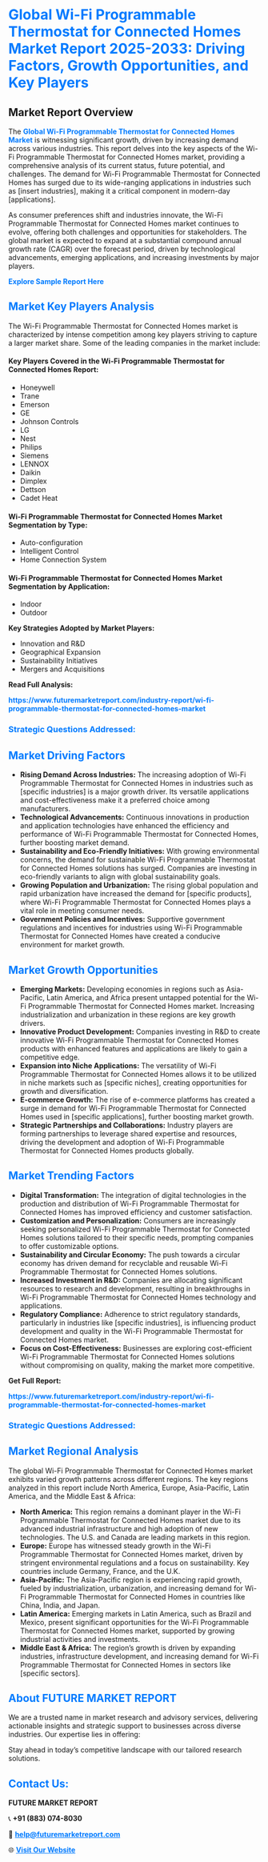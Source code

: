 <h1 style="color: #007BFF;">Global Wi-Fi Programmable Thermostat for Connected Homes Market Report 2025-2033: Driving Factors, Growth Opportunities, and Key Players</h1>

<section id="overview">
<h2>Market Report Overview</h2>
<p>The <a href="https://www.futuremarketreport.com/industry-report/wi-fi-programmable-thermostat-for-connected-homes-market" style="color: #007BFF; text-decoration: none;"><strong>Global Wi-Fi Programmable Thermostat for Connected Homes Market</strong></a> is witnessing significant growth, driven by increasing demand across various industries. This report delves into the key aspects of the Wi-Fi Programmable Thermostat for Connected Homes market, providing a comprehensive analysis of its current status, future potential, and challenges. The demand for Wi-Fi Programmable Thermostat for Connected Homes has surged due to its wide-ranging applications in industries such as [insert industries], making it a critical component in modern-day [applications].</p>
<p>As consumer preferences shift and industries innovate, the Wi-Fi Programmable Thermostat for Connected Homes market continues to evolve, offering both challenges and opportunities for stakeholders. The global market is expected to expand at a substantial compound annual growth rate (CAGR) over the forecast period, driven by technological advancements, emerging applications, and increasing investments by major players.</p>
</section>

<section id="overview">
<p><a href="https://www.futuremarketreport.com/request-sample/reportId=58406" style="color: #007BFF; text-decoration: none;"><strong>Explore Sample Report Here</strong></a></p>
</section>

<section id="key-players">
<h2 style="color: #007BFF;">Market Key Players Analysis</h2>
<p>The Wi-Fi Programmable Thermostat for Connected Homes market is characterized by intense competition among key players striving to capture a larger market share. Some of the leading companies in the market include:</p>
<h4>Key Players Covered in the Wi-Fi Programmable Thermostat for Connected Homes Report:</h4>
<ul><li>Honeywell</li><li>Trane</li><li>Emerson</li><li>GE</li><li>Johnson Controls</li><li>LG</li><li>Nest</li><li>Philips</li><li>Siemens</li><li>LENNOX</li><li>Daikin</li><li>Dimplex</li><li>Dettson</li><li>Cadet Heat</li></ul>
<h4>Wi-Fi Programmable Thermostat for Connected Homes Market Segmentation by Type:</h4>
<ul><li>Auto-configuration</li><li>Intelligent Control</li><li>Home Connection System</li></ul>

<h4>Wi-Fi Programmable Thermostat for Connected Homes Market Segmentation by Application:</h4>
<ul><li>Indoor</li><li>Outdoor</li></ul>
<p><strong>Key Strategies Adopted by Market Players:</strong></p>
<ul>
<li>Innovation and R&D</li>
<li>Geographical Expansion</li>
<li>Sustainability Initiatives</li>
<li>Mergers and Acquisitions</li>
</ul>
</section>

<section>
<p><strong>Read Full Analysis: </strong></p><a href="https://www.futuremarketreport.com/industry-report/wi-fi-programmable-thermostat-for-connected-homes-market" style="color: #007BFF; text-decoration: none;"><strong>https://www.futuremarketreport.com/industry-report/wi-fi-programmable-thermostat-for-connected-homes-market</strong></a>
<h3 style="color: #007BFF;">Strategic Questions Addressed:</h3>
</section>

<section id="driving-factors">
<h2 style="color: #007BFF;">Market Driving Factors</h2>
<ul>
<li><strong>Rising Demand Across Industries:</strong> The increasing adoption of Wi-Fi Programmable Thermostat for Connected Homes in industries such as [specific industries] is a major growth driver. Its versatile applications and cost-effectiveness make it a preferred choice among manufacturers.</li>
<li><strong>Technological Advancements:</strong> Continuous innovations in production and application technologies have enhanced the efficiency and performance of Wi-Fi Programmable Thermostat for Connected Homes, further boosting market demand.</li>
<li><strong>Sustainability and Eco-Friendly Initiatives:</strong> With growing environmental concerns, the demand for sustainable Wi-Fi Programmable Thermostat for Connected Homes solutions has surged. Companies are investing in eco-friendly variants to align with global sustainability goals.</li>
<li><strong>Growing Population and Urbanization:</strong> The rising global population and rapid urbanization have increased the demand for [specific products], where Wi-Fi Programmable Thermostat for Connected Homes plays a vital role in meeting consumer needs.</li>
<li><strong>Government Policies and Incentives:</strong> Supportive government regulations and incentives for industries using Wi-Fi Programmable Thermostat for Connected Homes have created a conducive environment for market growth.</li>
</ul>
</section>

<section id="growth-opportunities">
<h2 style="color: #007BFF;">Market Growth Opportunities</h2>
<ul>
<li><strong>Emerging Markets:</strong> Developing economies in regions such as Asia-Pacific, Latin America, and Africa present untapped potential for the Wi-Fi Programmable Thermostat for Connected Homes market. Increasing industrialization and urbanization in these regions are key growth drivers.</li>
<li><strong>Innovative Product Development:</strong> Companies investing in R&D to create innovative Wi-Fi Programmable Thermostat for Connected Homes products with enhanced features and applications are likely to gain a competitive edge.</li>
<li><strong>Expansion into Niche Applications:</strong> The versatility of Wi-Fi Programmable Thermostat for Connected Homes allows it to be utilized in niche markets such as [specific niches], creating opportunities for growth and diversification.</li>
<li><strong>E-commerce Growth:</strong> The rise of e-commerce platforms has created a surge in demand for Wi-Fi Programmable Thermostat for Connected Homes used in [specific applications], further boosting market growth.</li>
<li><strong>Strategic Partnerships and Collaborations:</strong> Industry players are forming partnerships to leverage shared expertise and resources, driving the development and adoption of Wi-Fi Programmable Thermostat for Connected Homes products globally.</li>
</ul>
</section>

<section id="trending-factors">
<h2 style="color: #007BFF;">Market Trending Factors</h2>
<ul>
<li><strong>Digital Transformation:</strong> The integration of digital technologies in the production and distribution of Wi-Fi Programmable Thermostat for Connected Homes has improved efficiency and customer satisfaction.</li>
<li><strong>Customization and Personalization:</strong> Consumers are increasingly seeking personalized Wi-Fi Programmable Thermostat for Connected Homes solutions tailored to their specific needs, prompting companies to offer customizable options.</li>
<li><strong>Sustainability and Circular Economy:</strong> The push towards a circular economy has driven demand for recyclable and reusable Wi-Fi Programmable Thermostat for Connected Homes solutions.</li>
<li><strong>Increased Investment in R&D:</strong> Companies are allocating significant resources to research and development, resulting in breakthroughs in Wi-Fi Programmable Thermostat for Connected Homes technology and applications.</li>
<li><strong>Regulatory Compliance:</strong> Adherence to strict regulatory standards, particularly in industries like [specific industries], is influencing product development and quality in the Wi-Fi Programmable Thermostat for Connected Homes market.</li>
<li><strong>Focus on Cost-Effectiveness:</strong> Businesses are exploring cost-efficient Wi-Fi Programmable Thermostat for Connected Homes solutions without compromising on quality, making the market more competitive.</li>
</ul>
</section>

<section>
<p><strong>Get Full Report: </strong></p><a href="https://www.futuremarketreport.com/industry-report/wi-fi-programmable-thermostat-for-connected-homes-market" style="color: #007BFF; text-decoration: none;"><strong>https://www.futuremarketreport.com/industry-report/wi-fi-programmable-thermostat-for-connected-homes-market</strong></a>
<h3 style="color: #007BFF;">Strategic Questions Addressed:</h3>
</section>


<section id="regional-analysis">
<h2 style="color: #007BFF;">Market Regional Analysis</h2>
<p>The global Wi-Fi Programmable Thermostat for Connected Homes market exhibits varied growth patterns across different regions. The key regions analyzed in this report include North America, Europe, Asia-Pacific, Latin America, and the Middle East & Africa:</p>
<ul>
<li><strong>North America:</strong> This region remains a dominant player in the Wi-Fi Programmable Thermostat for Connected Homes market due to its advanced industrial infrastructure and high adoption of new technologies. The U.S. and Canada are leading markets in this region.</li>
<li><strong>Europe:</strong> Europe has witnessed steady growth in the Wi-Fi Programmable Thermostat for Connected Homes market, driven by stringent environmental regulations and a focus on sustainability. Key countries include Germany, France, and the U.K.</li>
<li><strong>Asia-Pacific:</strong> The Asia-Pacific region is experiencing rapid growth, fueled by industrialization, urbanization, and increasing demand for Wi-Fi Programmable Thermostat for Connected Homes in countries like China, India, and Japan.</li>
<li><strong>Latin America:</strong> Emerging markets in Latin America, such as Brazil and Mexico, present significant opportunities for the Wi-Fi Programmable Thermostat for Connected Homes market, supported by growing industrial activities and investments.</li>
<li><strong>Middle East & Africa:</strong> The region’s growth is driven by expanding industries, infrastructure development, and increasing demand for Wi-Fi Programmable Thermostat for Connected Homes in sectors like [specific sectors].</li>
</ul>
</section>

<footer>
<h2 style="color: #007BFF;">About FUTURE MARKET REPORT</h2>
<p>We are a trusted name in market research and advisory services, delivering actionable insights and strategic support to businesses across diverse industries. Our expertise lies in offering:</p>

<p>Stay ahead in today’s competitive landscape with our tailored research solutions.</p>

<h2 style="color: #007BFF;">Contact Us:</h2>
<p><strong>FUTURE MARKET REPORT</strong></p>
<p>📞 <strong>+91 (883) 074-8030</strong></p>
<p>📧 <strong><a href="mailto:help@futuremarketreport.com" style="color: #007BFF;">help@futuremarketreport.com</a></strong></p>
<p>🌐 <strong><a href="https://www.futuremarketreport.com/" style="color: #007BFF;">Visit Our Website</a></strong></p>
</footer>